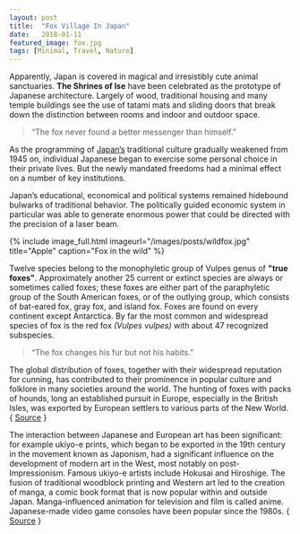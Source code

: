 ```yaml
---
layout: post
title:  "Fox Village In Japan"
date:   2018-01-11
featured_image: fox.jpg
tags: [Minimal, Travel, Nature]
---
```


Apparently, Japan is covered in magical and irresistibly cute animal sanctuaries. <strong>The Shrines of Ise</strong> have been celebrated as the prototype of Japanese architecture. Largely of wood, traditional housing and many temple buildings see the use of tatami mats and sliding doors that break down the distinction between rooms and indoor and outdoor space.

>“The fox never found a better messenger than himself.”

As the programming of <a title="Japan" href="http://en.wikipedia.org/wiki/Japan" target="_blank">Japan’s</a> traditional culture gradually weakened from 1945 on, individual Japanese began to exercise some personal choice in their private lives. But the newly mandated freedoms had a minimal effect on a number of key institutions.

<!--more-->

Japan’s educational, economical and political systems remained hidebound bulwarks of traditional behavior. The politically guided economic system in particular was able to generate enormous power that could be directed with the precision of a laser beam.

{% include image_full.html imageurl="/images/posts/wildfox.jpg" title="Apple" caption="Fox in the wild" %}

Twelve species belong to the monophyletic group of Vulpes genus of **"true foxes"**. Approximately another 25 current or extinct species are always or sometimes called foxes; these foxes are either part of the paraphyletic group of the South American foxes, or of the outlying group, which consists of bat-eared fox, gray fox, and island fox. Foxes are found on every continent except Antarctica. By far the most common and widespread species of fox is the red fox *(Vulpes vulpes)* with about 47 recognized subspecies. 

>“The fox changes his fur but not his habits.”

The global distribution of foxes, together with their widespread reputation for cunning, has contributed to their prominence in popular culture and folklore in many societies around the world. The hunting of foxes with packs of hounds, long an established pursuit in Europe, especially in the British Isles, was exported by European settlers to various parts of the New World. { <a title="Fox" href="https://en.wikipedia.org/wiki/Fox" target="_blank">Source</a> }

The interaction between Japanese and European art has been significant: for example ukiyo-e prints, which began to be exported in the 19th century in the movement known as Japonism, had a significant influence on the development of modern art in the West, most notably on post-Impressionism. Famous ukiyo-e artists include Hokusai and Hiroshige. The fusion of traditional woodblock printing and Western art led to the creation of manga, a comic book format that is now popular within and outside Japan. Manga-influenced animation for television and film is called anime. Japanese-made video game consoles have been popular since the 1980s. { <a title="Ise Grand Shrine" href="http://en.wikipedia.org/wiki/Ise_Grand_Shrine" target="_blank">Source</a> }